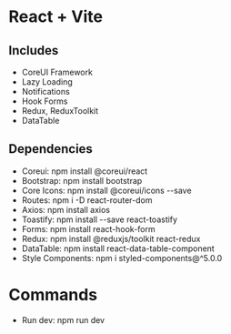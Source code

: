 # React + Vite

## Includes
- CoreUI Framework
- Lazy Loading
- Notifications
- Hook Forms
- Redux, ReduxToolkit
- DataTable

## Dependencies
- Coreui:     npm install @coreui/react
- Bootstrap:  npm install bootstrap
- Core Icons: npm install @coreui/icons --save
- Routes:     npm i -D react-router-dom
- Axios:      npm install axios
- Toastify:   npm install --save react-toastify
- Forms:      npm install react-hook-form
- Redux:      npm install @reduxjs/toolkit react-redux
- DataTable:  npm install react-data-table-component
- Style Components: npm i styled-components@^5.0.0

# Commands 
- Run dev: npm run dev

